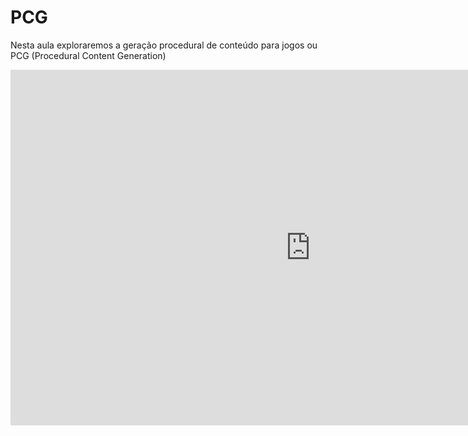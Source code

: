 # PCG

Nesta aula exploraremos a geração procedural de conteúdo para jogos ou PCG (Procedural Content Generation)

<iframe src="https://docs.google.com/presentation/d/e/2PACX-1vT9f3SftilPDglVR19j6GrcENiZVwPVfj66kQCtorizH2QP5Wa0wOF76rkrzM2ajEO1MkbiTMZi1PCi/embed?start=false&loop=false&delayms=3000" frameborder="0" width="960" height="569" allowfullscreen="true" mozallowfullscreen="true" webkitallowfullscreen="true"></iframe>